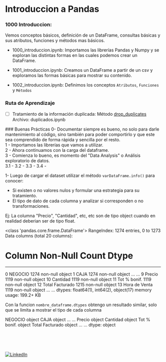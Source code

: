 # Introduccion a Pandas

### 1000 Introduccion:
Vemos conceptos básicos, definición de un DataFrame, consultas básicas y sus atributos, funciones y métodos mas básicos.

- 1000_introduccion.ipynb: Importamos las librerías Pandas y Numpy y se exploran las distintas formas en las cuales podemos crear un DataFrame.

- 1001_introduccion.ipynb: Creamos un DataFrame a partir de un csv y exploramos las formas básicas para mostrar su contenido.

- 1002_introduccion.ipynb: Definimos los conceptos `Atributos`, `Funciones` y `Métodos`

### Ruta de Aprendizaje


- [ ] Tratamiento de la información duplicada: Método [drop_duplicates](https://github.com/chetincho/curso-data-science/blob/main/metodo_drop_duplicates.md)
Archivo: duplicados.ipynb








<p>
### Buenas Prácticas
0- Documentar siempre es bueno, no solo para darle mantenimiento al código, sino también para poder comportirlo y que este sea comprendido de forma rápida y sencilla por el resto. <br>
1 - Importamos las librerías que vamos a utilizar. <br>
2 - Ahora continuamos con la carga del dataframe. <br>
3 - Comienza lo bueno, es momento del "Data Analysis" o Análisis exploratorio de datos. <br>
3.1 - 
3.2 - 
3.3 - 
3.4 - 
<p>










1- Luego de cargar el dataset utilizar el método `varDataFrame.info()` para conocer:
* Si existen o no valores nulos y formular una estrategia para su tratamiento.
* El tipo de dato de cada columna y analizar si corresponden o no transformaciones.

Ej: La columna "Precio", "Cantidad", etc, etc son de tipo object cuando en realidad deberian ser de tipo float.

<class 'pandas.core.frame.DataFrame'>
RangeIndex: 1274 entries, 0 to 1273
Data columns (total 20 columns):
 #   Column                                Non-Null Count  Dtype  
---  ------                                --------------  -----  
 0   NEGOCIO                               1274 non-null   object 
 1   CAJA                                  1274 non-null   object 
...
...
 9   Precio                                1119 non-null   object 
 10  Cantidad                              1119 non-null   object 
 11  Tot % bonif.                          1119 non-null   object 
 12  Total Facturado                       1215 non-null   object 
 13  Hora de Venta                         1119 non-null   object 
 ...
 ...
dtypes: float64(1), int64(2), object(17)
memory usage: 199.2+ KB

Con la funcion `nombre_dataframe.dtypes` obtengo un resultado similar, solo que se limita a mostrar el tipo de cada columna

NEGOCIO                                  object
CAJA                                     object
...
...
Precio                                   object
Cantidad                                 object
Tot % bonif.                             object
Total Facturado                          object
...
...
dtype: object


<br>
<br>
<br>

[![LinkedIn](https://img.shields.io/badge/LinkedIn-Martin_Ferraguti-0077B5?style=for-the-badge&logo=linkedin&logoColor=white&labelColor=101010)](https://www.linkedin.com/in/martin-ferraguti/)
